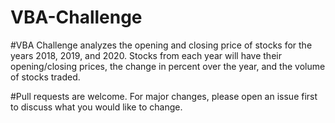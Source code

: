 # VBA-Challenge

#VBA Challenge analyzes the opening and closing price of stocks for the years 2018, 2019, and 2020.  Stocks from each year will have their opening/closing prices, the change in percent over the year, and the volume of stocks traded.

#Pull requests are welcome. For major changes, please open an issue first to discuss what you would like to change.

